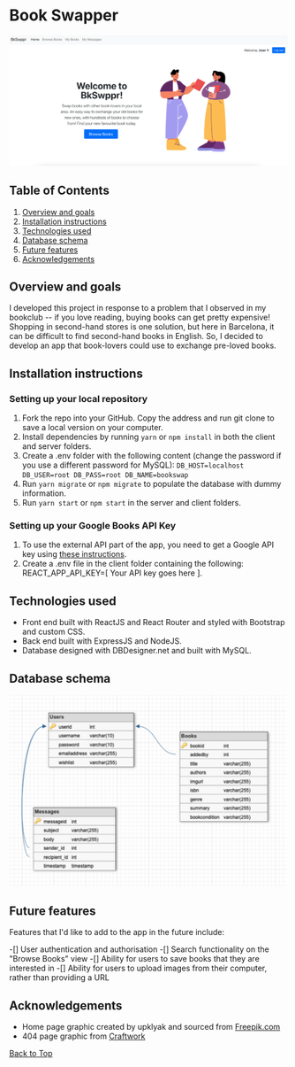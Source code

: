 # Book Swapper

![Screenshot of app front page](Screenshot.png)

## Table of Contents

1. [Overview and goals](#overview-and-goals)
2. [Installation instructions](#installation-instructions)
3. [Technologies used](#technologies-used)
4. [Database schema](#database-schema)
5. [Future features](#future-features)
6. [Acknowledgements](#acknowledgements)

## Overview and goals

I developed this project in response to a problem that I observed in my bookclub -- if you love reading, buying books can get pretty expensive! Shopping in second-hand stores is one solution, but here in Barcelona, it can be difficult to find second-hand books in English. So, I decided to develop an app that book-lovers could use to exchange pre-loved books.

## Installation instructions

### Setting up your local repository

1. Fork the repo into your GitHub. Copy the address and run git clone to save a local version on your computer.
2. Install dependencies by running ``yarn`` or ``npm install`` in both the client and server folders.
3. Create a .env folder with the following content (change the password if you use a different password for MySQL):
``DB_HOST=localhost
DB_USER=root
DB_PASS=root
DB_NAME=bookswap
``
4. Run ``yarn migrate`` or ``npm migrate`` to populate the database with dummy information.
5. Run ``yarn start`` or ``npm start`` in the server and client folders. 

### Setting up your Google Books API Key

1. To use the external API part of the app, you need to get a Google API key using [these instructions](https://developers.google.com/books/docs/v1/using#APIKey).
2. Create a .env file in the client folder containing the following: REACT_APP_API_KEY=[ Your API key goes here ].

## Technologies used

* Front end built with ReactJS and React Router and styled with Bootstrap and custom CSS.
* Back end built with ExpressJS and NodeJS.
* Database designed with DBDesigner.net and built with MySQL. 

## Database schema

![Screenshot of database schema](db-schema.png)

<!-- ROADMAP -->

## Future features

Features that I'd like to add to the app in the future include:

-[] User authentication and authorisation
-[] Search functionality on the "Browse Books" view
-[] Ability for users to save books that they are interested in
-[] Ability for users to upload images from their computer, rather than providing a URL

<!-- ACKNOWLEDGMENTS -->
## Acknowledgements

* Home page graphic created by upklyak and sourced from [Freepik.com](https://www.freepik.com/vectors/people-book)
* 404 page graphic from [Craftwork](http://www.craftwork.design)

[Back to Top](#book-swapper)
